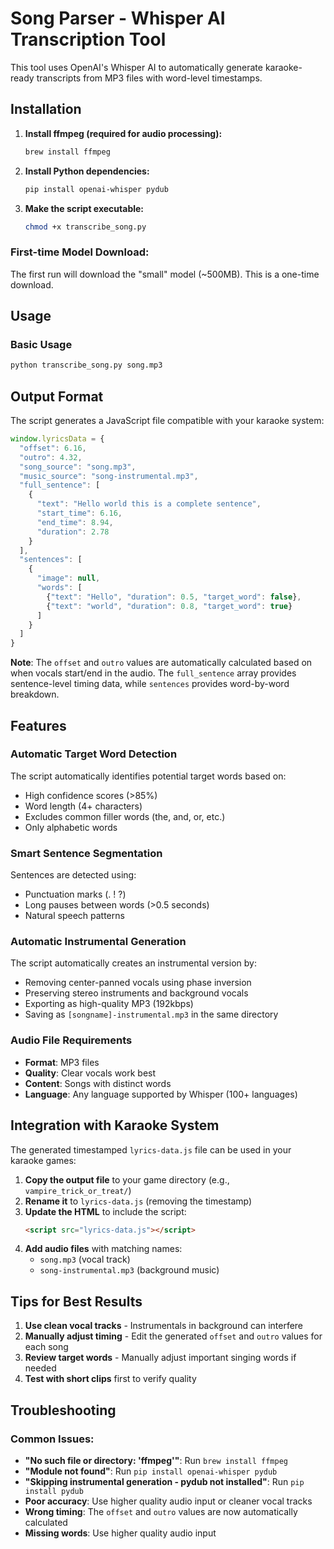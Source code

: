 # Song Parser - Whisper AI Transcription Tool

This tool uses OpenAI's Whisper AI to automatically generate karaoke-ready transcripts from MP3 files with word-level timestamps.

## Installation

1. **Install ffmpeg (required for audio processing):**
   ```bash
   brew install ffmpeg
   ```

2. **Install Python dependencies:**
   ```bash
   pip install openai-whisper pydub
   ```

3. **Make the script executable:**
   ```bash
   chmod +x transcribe_song.py
   ```

### First-time Model Download:
The first run will download the "small" model (~500MB). This is a one-time download.


## Usage

### Basic Usage
```bash
python transcribe_song.py song.mp3
```

## Output Format

The script generates a JavaScript file compatible with your karaoke system:
```javascript
window.lyricsData = {
  "offset": 6.16,
  "outro": 4.32,
  "song_source": "song.mp3",
  "music_source": "song-instrumental.mp3",
  "full_sentence": [
    {
      "text": "Hello world this is a complete sentence",
      "start_time": 6.16,
      "end_time": 8.94,
      "duration": 2.78
    }
  ],
  "sentences": [
    {
      "image": null,
      "words": [
        {"text": "Hello", "duration": 0.5, "target_word": false},
        {"text": "world", "duration": 0.8, "target_word": true}
      ]
    }
  ]
}
```

**Note**: The `offset` and `outro` values are automatically calculated based on when vocals start/end in the audio. The `full_sentence` array provides sentence-level timing data, while `sentences` provides word-by-word breakdown.

## Features

### Automatic Target Word Detection
The script automatically identifies potential target words based on:
- High confidence scores (>85%)
- Word length (4+ characters)
- Excludes common filler words (the, and, or, etc.)
- Only alphabetic words

### Smart Sentence Segmentation
Sentences are detected using:
- Punctuation marks (. ! ?)
- Long pauses between words (>0.5 seconds)
- Natural speech patterns

### Automatic Instrumental Generation
The script automatically creates an instrumental version by:
- Removing center-panned vocals using phase inversion
- Preserving stereo instruments and background vocals
- Exporting as high-quality MP3 (192kbps)
- Saving as `[songname]-instrumental.mp3` in the same directory

### Audio File Requirements
- **Format**: MP3 files
- **Quality**: Clear vocals work best
- **Content**: Songs with distinct words
- **Language**: Any language supported by Whisper (100+ languages)

## Integration with Karaoke System

The generated timestamped `lyrics-data.js` file can be used in your karaoke games:

1. **Copy the output file** to your game directory (e.g., `vampire_trick_or_treat/`)
2. **Rename it** to `lyrics-data.js` (removing the timestamp)
3. **Update the HTML** to include the script:
   ```html
   <script src="lyrics-data.js"></script>
   ```
4. **Add audio files** with matching names:
   - `song.mp3` (vocal track)
   - `song-instrumental.mp3` (background music)

## Tips for Best Results

1. **Use clean vocal tracks** - Instrumentals in background can interfere
2. **Manually adjust timing** - Edit the generated `offset` and `outro` values for each song
3. **Review target words** - Manually adjust important singing words if needed
4. **Test with short clips** first to verify quality

## Troubleshooting

### Common Issues:
- **"No such file or directory: 'ffmpeg'"**: Run `brew install ffmpeg`
- **"Module not found"**: Run `pip install openai-whisper pydub`
- **"Skipping instrumental generation - pydub not installed"**: Run `pip install pydub`
- **Poor accuracy**: Use higher quality audio input or cleaner vocal tracks
- **Wrong timing**: The `offset` and `outro` values are now automatically calculated
- **Missing words**: Use higher quality audio input


